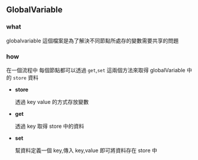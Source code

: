 ## GlobalVariable

### what

globalvariable 這個檔案是為了解決不同節點所處存的變數需要共享的問題

### how

在一個流程中 每個節點都可以透過 `get`,`set` 這兩個方法來取得 globalVariable 中的 `store` 資料

* **store** 

    透過 key value 的方式存放變數


* **get**
    
    透過 key 取得 store 中的資料

* **set**

    幫資料定義一個 key,傳入 key,value 即可將資料存在 store 中
